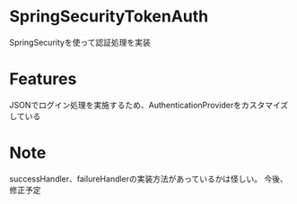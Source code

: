 # SpringSecurityTokenAuth
 
SpringSecurityを使って認証処理を実装
 
# Features
 
JSONでログイン処理を実施するため、AuthenticationProviderをカスタマイズしている
 
# Note
 
successHandler、failureHandlerの実装方法があっているかは怪しい。
今後、修正予定

